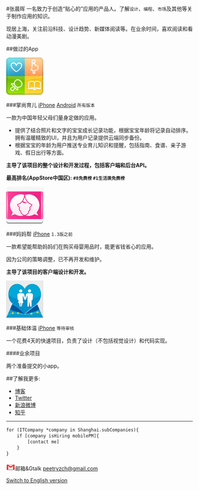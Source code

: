 #张晨晖
一名致力于创造“贴心的”应用的产品人。了解`设计`、`编程`、`市场`及其他等关于制作应用的知识。

现居上海，关注前沿科技、设计趋势、新媒体阅读等。在业余时间，喜欢阅读和看动漫美剧。

##做过的App

<img width="100" height="100" src="images/icon_zsye.png">

###掌尚育儿 [iPhone](http://itunes.apple.com/app/id417220945?mt=8) [Android](https://market.android.com/details?id=com.yaya.yuer2) 
`所有版本 `

一款为中国年轻父母们量身定做的应用。 

* 提供了结合照片和文字的宝宝成长记录功能，根据宝宝年龄将记录自动排序。拥有温暖精致的UI，并且为用户记录提供云端同步备份。
* 根据宝宝的年龄为用户推送专业育儿知识和提醒，包括指南、食谱、亲子游戏、假日出行等方面。

**主导了该项目的整个设计和开发过程，包括客户端和后台API。**

**最高排名(AppStore中国区): `#8免费榜` `#1生活类免费榜`**

<img width="100" height="100" src="images/icon_mmb.jpg">

###妈妈帮 [iPhone](itunes.apple.com/cn/app/id438029193?mt=8)
`1.3版之前`

一款希望能帮助妈妈们在购买母婴用品时，能更省钱省心的应用。

因为公司的策略调整，已不再开发和维护。

**主导了该项目的客户端设计和开发。**

<img width="100" height="100" src="images/icon_basetemp.png">

###基础体温 [iPhone]() 
`等待审核` 

一个花费4天的快速项目，负责了设计（不包括视觉设计）和代码实现。

####业余项目

两个准备提交的小app。

##了解我更多:

* [博客](http://blog.chenhui.ch)
* [Twitter](https://twitter.com/peetryzch)
* [新浪微博](http://weibo.com/froo)
* [知乎](http://www.zhihu.com/people/zhang-chen-hui)

***
	for (ITCompany *company in Shanghai.subCompanies){
		if [company isHiring mobilePM]{
			[contact me]
		}
	}

<img width="24" height="24" src="images/icon_mail.png">邮箱&Gtalk [peetryzch@gmail.com](mailto:peetryzch@gmail.com)

[Switch to English version](/index_en.html)